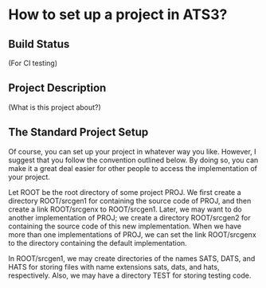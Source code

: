 # How to set up a project in ATS3?

## Build Status

(For CI testing)

## Project Description

(What is this project about?)

## The Standard Project Setup

Of course, you can set up your project in whatever way you
like. However, I suggest that you follow the convention outlined
below. By doing so, you can make it a great deal easier for other
people to access the implementation of your project.

Let ROOT be the root directory of some project PROJ.  We first create
a directory ROOT/srcgen1 for containing the source code of PROJ, and
then create a link ROOT/srcgenx to ROOT/srcgen1.  Later, we may want
to do another implementation of PROJ; we create a directory
ROOT/srcgen2 for containing the source code of this new
implementation. When we have more than one implementations of PROJ, we
can set the link ROOT/srcgenx to the directory containing the default
implementation.

In ROOT/srcgen1, we may create directories of the names SATS, DATS,
and HATS for storing files with name extensions sats, dats, and hats,
respectively. Also, we may have a directory TEST for storing testing
code.